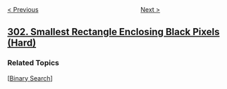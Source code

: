 <!--|This file generated by command(leetcode description); DO NOT EDIT.    |-->
<!--+----------------------------------------------------------------------+-->
<!--|@author    openset <openset.wang@gmail.com>                           |-->
<!--|@link      https://github.com/openset                                 |-->
<!--|@home      https://github.com/tonymontaro/leetcode-hints                        |-->
<!--+----------------------------------------------------------------------+-->

[< Previous](https://github.com/tonymontaro/leetcode-hints/tree/master/problems/remove-invalid-parentheses "Remove Invalid Parentheses")
　　　　　　　　　　　　　　　　
[Next >](https://github.com/tonymontaro/leetcode-hints/tree/master/problems/range-sum-query-immutable "Range Sum Query - Immutable")

## [302. Smallest Rectangle Enclosing Black Pixels (Hard)](https://leetcode.com/problems/smallest-rectangle-enclosing-black-pixels "包含全部黑色像素的最小矩形")



### Related Topics
  [[Binary Search](https://github.com/tonymontaro/leetcode-hints/tree/master/tag/binary-search/README.md)]
